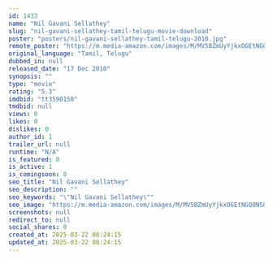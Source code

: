 ```yaml
---
id: 1433
name: "Nil Gavani Sellathey"
slug: "nil-gavani-sellathey-tamil-telugu-movie-download"
poster: "posters/nil-gavani-sellathey-tamil-telugu-2010.jpg"
remote_poster: "https://m.media-amazon.com/images/M/MV5BZmUyYjkxOGEtNGQ0NS00NDhkLThiMjItNmNmMTY0YmUxNmFjXkEyXkFqcGdeQXVyNjQ3Mzk0Mzk@._V1_SX300.jpg"
original_language: "Tamil, Telugu"
dubbed_in: null
released_date: "17 Dec 2010"
synopsis: ""
type: "movie"
rating: "5.3"
imdbid: "tt3590150"
tmdbid: null
views: 0
likes: 0
dislikes: 0
author_id: 1
trailer_url: null
runtime: "N/A"
is_featured: 0
is_active: 1
is_comingsoon: 0
seo_title: "Nil Gavani Sellathey"
seo_description: ""
seo_keywords: "\"Nil Gavani Sellathey\""
seo_image: "https://m.media-amazon.com/images/M/MV5BZmUyYjkxOGEtNGQ0NS00NDhkLThiMjItNmNmMTY0YmUxNmFjXkEyXkFqcGdeQXVyNjQ3Mzk0Mzk@._V1_SX300.jpg"
screenshots: null
redirect_to: null
social_shares: 0
created_at: 2025-03-22 08:24:15
updated_at: 2025-03-22 08:24:15
---
```


